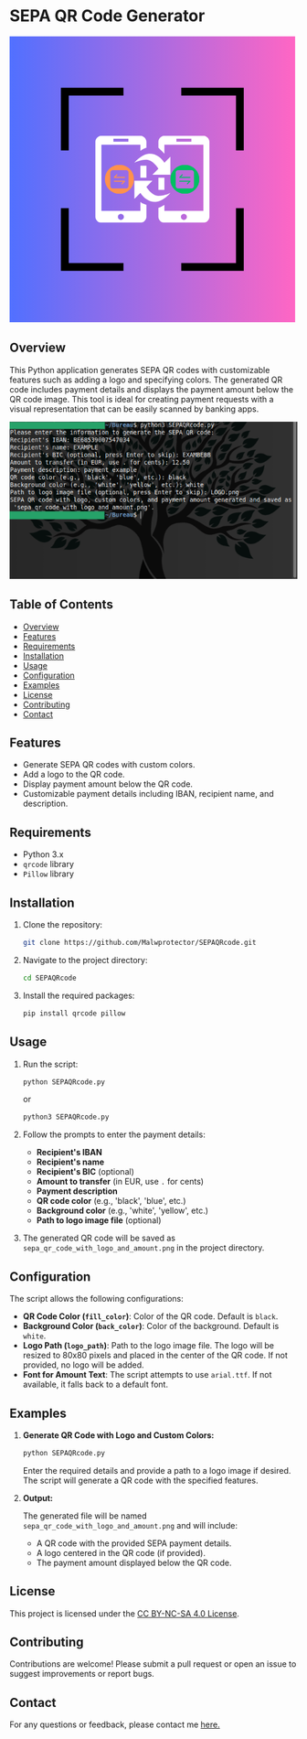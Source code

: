 # SEPA QR Code Generator

![SEPAQRcode logo](https://raw.githubusercontent.com/Malwprotector/SEPAQRcode/main/logo.png)

## Overview

This Python application generates SEPA QR codes with customizable features such as adding a logo and specifying colors. The generated QR code includes payment details and displays the payment amount below the QR code image. This tool is ideal for creating payment requests with a visual representation that can be easily scanned by banking apps.

![SEPAQRcode illustration](https://raw.githubusercontent.com/Malwprotector/SEPAQRcode/main/illustration.png)

## Table of Contents

- [Overview](#overview)
- [Features](#features)
- [Requirements](#requirements)
- [Installation](#installation)
- [Usage](#usage)
- [Configuration](#configuration)
- [Examples](#examples)
- [License](#license)
- [Contributing](#contributing)
- [Contact](#contact)

## Features

- Generate SEPA QR codes with custom colors.
- Add a logo to the QR code.
- Display payment amount below the QR code.
- Customizable payment details including IBAN, recipient name, and description.

## Requirements

- Python 3.x
- `qrcode` library
- `Pillow` library

## Installation

1. Clone the repository:

    ```bash
    git clone https://github.com/Malwprotector/SEPAQRcode.git
    ```

2. Navigate to the project directory:

    ```bash
    cd SEPAQRcode
    ```

3. Install the required packages:

    ```bash
    pip install qrcode pillow
    ```

## Usage

1. Run the script:

    ```bash
    python SEPAQRcode.py
    ```
    or
    ```bash
    python3 SEPAQRcode.py
    ```

2. Follow the prompts to enter the payment details:

    - **Recipient's IBAN**
    - **Recipient's name**
    - **Recipient's BIC** (optional)
    - **Amount to transfer** (in EUR, use `.` for cents)
    - **Payment description**
    - **QR code color** (e.g., 'black', 'blue', etc.)
    - **Background color** (e.g., 'white', 'yellow', etc.)
    - **Path to logo image file** (optional)

3. The generated QR code will be saved as `sepa_qr_code_with_logo_and_amount.png` in the project directory.

## Configuration

The script allows the following configurations:

- **QR Code Color (`fill_color`)**: Color of the QR code. Default is `black`.
- **Background Color (`back_color`)**: Color of the background. Default is `white`.
- **Logo Path (`logo_path`)**: Path to the logo image file. The logo will be resized to 80x80 pixels and placed in the center of the QR code. If not provided, no logo will be added.
- **Font for Amount Text**: The script attempts to use `arial.ttf`. If not available, it falls back to a default font.

## Examples

1. **Generate QR Code with Logo and Custom Colors:**

    ```bash
    python SEPAQRcode.py
    ```

    Enter the required details and provide a path to a logo image if desired. The script will generate a QR code with the specified features.

2. **Output:**

    The generated file will be named `sepa_qr_code_with_logo_and_amount.png` and will include:

    - A QR code with the provided SEPA payment details.
    - A logo centered in the QR code (if provided).
    - The payment amount displayed below the QR code.

## License

This project is licensed under the [CC BY-NC-SA 4.0 License]( https://creativecommons.org/licenses/by-nc-sa/4.0/ ).

## Contributing

Contributions are welcome! Please submit a pull request or open an issue to suggest improvements or report bugs.

## Contact

For any questions or feedback, please contact me [here.](https://main.st4lwolf.org/contacts)


